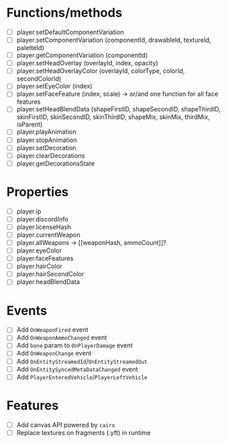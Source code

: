 # Functions/methods
- [ ] player.setDefaultComponentVariation
- [ ] player.setComponentVariation (componentId, drawableId, textureId, paletteId)
- [ ] player.getComponentVariation (componentId)
- [ ] player.setHeadOverlay (overlayId, index, opacity)
- [ ] player.setHeadOverlayColor (overlayId, colorType, colorId, secondColorId)
- [ ] player.setEyeColor (index)
- [ ] player.setFaceFeature (index, scale) -> or/and one function for all face features
- [ ] player.setHeadBlendData (shapeFirstID, shapeSecondID, shapeThirdID, skinFirstID, skinSecondID, skinThirdID, shapeMix, skinMix, thirdMix, isParent)
- [ ] player.playAnimation
- [ ] player.stopAnimation
- [ ] player.setDecoration
- [ ] player.clearDecorations
- [ ] player.getDecorationsState

# Properties
- [ ] player.ip
- [ ] player.discordInfo
- [ ] player.licenseHash
- [ ] player.currentWeapon
- [ ] player.allWeapons -> [[weaponHash, ammoCount]]?
- [ ] player.eyeColor
- [ ] player.faceFeatures
- [ ] player.hairColor
- [ ] player.hairSecondColor
- [ ] player.headBlendData

# Events
- [ ] Add `OnWeaponFired` event
- [ ] Add `OnWeaponAmmoChanged` event
- [ ] Add `bone` param to `OnPlayerDamage` event
- [ ] Add `OnWeaponChange` event
- [ ] Add `OnEntityStreamedId`/`OnEntityStreamedOut`
- [ ] Add `OnEntitySyncedMetaDataChanged` event
- [ ] Add `PlayerEnteredVehicle`/`PlayerLeftVehicle`

# Features
- [ ] Add canvas API powered by `cairo`
- [ ] Replace textures on fragments (.yft) in runtime
